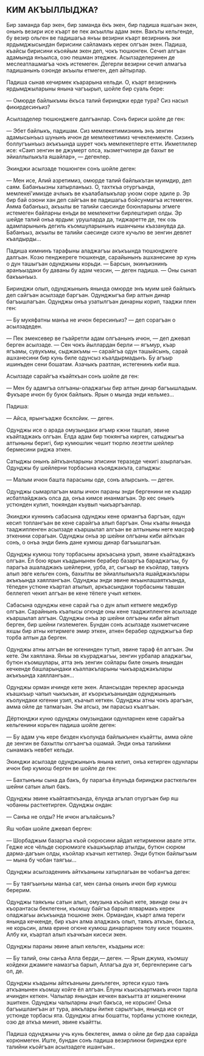 ## КИМ АКЪЫЛЛЫДЖА?
 
Бир заманда бар экен, бир заманда ёкъ экен, бир падиша яшагьан экен, онынъ везири исе къарт ве пек акъыллы адам экен.
Вакъты кельгенде, бу везир ольген ве падишагьа янъы везирни къарт везирнинъ эки ярдымджысындан бирисини сайламакъ керек олгъан экен.
Падиша, къайсы бирисини къояйым экен деп, чокъ тюшюнген.
Сечип алгъан адамында янъылса, озю пешман этеджек.
Асылзаделеринен де меслеатлашмагъа чокъ истемеген.
Дегерли везирни сечип алмагъа падишанынъ озюнде акъылы етмеген, деп айтырлар.

Падиша сынав кечирмек къарарына кельди.
О, къарт везирнинъ ярдымджыларыны янына чагъырып, шойле бир суаль бере:

— Омюрде байлыкъмы ёкъса талий биринджи ерде тура?
Сиз насыл фикирдесинъиз?

Асылзаделер тюшюнджеге далгъанлар.
Сонъ бириси шойле де ген:

— Эбет байлыкъ, падишам.
Сиз мемлекетимизнинъ энъ зенгин адамысынъыз шунынъ ичюн де мемлекетимиз чечекленмекте.
Сизинъ боллугъынъыз акъкъында шурет чокъ мемлекетлерге етти.
Икметлилер исе: «Саип зенгин ве джумерт олса, хызметчилери де бахыт ве эйиаллылыкъта яшайлар», — дегенлер.

Экинджи асылзаде тюшюнген сонъ шойле деген:

— Мен исе, Алий азретимиз, омюрде талий байлыкътан муимдир, деп саям.
Бабанъызны хатырланъыз.
О, тахткъа отургъанда, мемлекеї'имизде ачлыкъ ве къалабалыкълар уюом сюре эдиле р.
Эр бир бай озюни хан деп сайгъан ве падишагьа бойсунмагъа истемеген.
Амма бабанъыз, акъылы ве талийи саесинде боюнларыны эгмеге истемеген байларны енъди ве мемлекетни бирлештирип олды.
Эр шейде талий онъа ярдым: урушларда да, тиджаретте де, тек озь адамларынынъ дегиль къомшуларынынъ ишанчыны къазанувда да.
Бабанъыз, акъылы ве талийи саесинде сизге кучьлю ве зенгин девлет къалдырды...

Падиша кимнинъ тарафыны аладжагъы акъкъында тюшюнджеге далгьан.
Козю пенджереге тюшкенде, сарайынынъ ашханесине эр кунь о дун ташыгъан одунджыны корьди. — Барсын, экинъизнинъ аранъыздаки бу даваны бу адам чезсин, — деген падиша. — Оны сынап бакъынъыз.

Биринджи олып, одунджынынъ янында омюрде энъ муим шей байлыкъ деп сайгъан асылзаде баргъан.
Одунджыгъа бир алтын динар багъышлагъан.
Одунджы онъа узатылгъан динарны корип, тааджи плен ген:

— Бу мукяфатны манъа не ичюн бересинъиз? — деп сорагъан о асылзадеден.

— Пек эмексевер ве гъайретли адам олгъанынъ ичюн, — деп джевап берген асылзаде. — Сен чокъ йыллардан берли — ягъмур, къар ягъамы, сувукъмы, сыджакъмы — сарайгъа одун ташыйсынъ, сарай ашханесини бир кунь биле одунсыз къалдырмадынъ.
Бу агъыр ишинъден сени бошатам.
Азачыкъ раатлан, истегенинъ киби яша.

Асылзаде сарайгъа къайткъан сонъ шойле де ген:

— Мен бу адамгъа олгъаны-оладжагьы бир алтын динар багъышладым.
Фукъаре ичюн бу буюк байлыкъ.
Ярын о мында энди кельмез...

Падиша:

— Айса, ярынгъадже бсклсйик. — деген.

Одунджы исе о арада омузындаки агъмр кжни ташлап, эвине къайтаджакъ олгъан.
Ёлда адам бир тюкянгъа кирген, сатыджыгъа алтыныны беригі, бир кумюшлик чешит тюрлю лезетли шейлер бермесини риджа эткен.

Сатыджы онынъ айткъанларыны эписини теразеде чекигі азырлагьан.
Одунджы бу шейлерни торбасына къояджакъта, сатыджы:

— Малым ичюн башта парасыны оде, сонъ алырсынъ. — деген.

Одунджы сымарлагъан малы ичюн параны энди бергенини не къадар исбатлайджакъ олса да, онъа кимсе инанмагъан.
Эр кес онынъ устюнден кулип, тюкяндан къувып чыкъаргъанлар.

Экинджи куннинъ сабасына одунджы кене ормангъа баргъан, одун кесип топлангъан ве кене сарайгъа алып баргъан.
Оны къапы янында тааджипленген асылзаде къаршылап алгъан ве алтыныны неге масраф эткенини сорагьан.
Одунджы онъа эр шейни олгъаны киби айткъан сонъ, о онъа энди бинъ дане кумюш динар багъышлагъан.

Одунджы кумюш толу торбасыны аркъасына урып, эвине къайтаджакъ олгъан.
Ёл бою ярын къадынынен берабер базаргъа бараджагъы, бу парагъа ашаладжакъ шейлерни, урба, ат, сыгъыр ве къойлар, тавукъ алып эвге кельген сонъ, бахытлы ве эйиаллылыкъта яшайджакълары акъкъында хаяллангъан.
Одунджы энди эвине якъынлашаяткъанда, тёпеден устюне къартал атылып, аркъасындаки торбасыны тавшан беллегеп чекип алгъан ве кене тёпеге учып кеткен.

Сабасына одунджы кене сарай гъа о дун алып кетмеге меджбур олгъан.
Сарайнынъ къапысы огюнде оны кене тааджипленген асылзаде къаршылап алгъан.
Одунджы онъа эр шейни олгъаны киби айтып берген, бир шейни гизлемеген.
Бундан сонъ асылзаде хызметчисине яхшы бир атны кетирмеге эмир эткен, атнен берабер одунджыгъа бир торба алтын да берген.

Одунджы атны алгъан ве югенинден тутып, эвине тараф ёл алгъан.
Эм кете.
Эм хаяллана.
Янъы эв къураджагъы, зенгин урбалар аладжагъы, бутюн къомшулары, атта энъ зенгин сойлары биле онынъ янындан кечкенде башларындаки къалпакъларыны чыкъараджакълары акъкъында хаяллангьан...

Одунджы орман ичинде кете экен.
Апансыздан тереклер арасында къашкъыр чапып чыкъкъан, ат къоркъкъанындан одунджынынъ къолундаки югенни узип, къачып кеткен.
Одунджы атны чокъ арагъан, амма ойле де тапмагьан.
Эм атсыз, эм парасыз къалгъан.

Дёртюнджи куню одунджы омузындаки одунларнен кене сарайгъа кельгенини корьген падиша шойле деген:

— Бу адам учь кере бизден къолунда байлыкънен къайтты, амма ойле де зенгин ве бахытлы олгъангъа ошамай.
Энди онъа талийини сынамакъ невбет кельди.

Экинджи асылзаде одунджынынъ янына келип, онъа кетирген одунлары ичюн бир кумюш берген ве шойле де ген:

— Бахтынъны сына да бакъ, бу парагъа ёлунъда биринджи расткельген шейни сатын алып бакъ.

Одунджы эвине къайтаяткъанда, ёлунда агълап отургъан бир яш чобанны расткетирген.
Одунджы ондан:

— Санъа не олды?
Не ичюн агълайсынъ?

Яш чобан шойле джевап берген:

— Шорбаджым базаргъа къой сюрюсини айдап кетирмекни авале этти.
Гедже исе чёльде сюрюмизге къашкъырлар атылды, бутюн сюрюм дарма-дагъын олды, къойлар къачып кеттилер.
Энди бутюн байлыгъым — мына бу чобан таягъы...

Одунджы асылзаденинъ айткъаныны хатырлагьан ве чобангъа деген:

— Бу таягъынъны манъа сат, мен санъа онынъ ичюн бир кумюш берерим.

Одунджы таякъны сатын алып, омузына къойып кете, эвинде оны ач къорантасы беклегени, къомшу байгъа барып ялвармакъ керек оладжагьы акъкъында тюшюне экен.
Ормандан, къарт алма тереги янында кечкенде, бир къач алма аладжакъ олып, таякъ аткъан, бакъса, не корьсин, алма ерине огюне кумюш динарларнен толу кисе тюшкен.
Албу ки, къартал алып къачкъан кисеси экен.

Одунджы параны эвине алып кельген, къадыны исе:

— Бу талий, оны санъа Алла берди,— деген. — Ярын джума, къомшу койдеки джамиге намазгъа барып, Аллагъа дуа эт, бергенлерине сагъ ол, де.

Одунджы къадыны айткъаныны динълеген, эртеси кушо танъ аткъанынен къомшу койге ёл алгъан.
Ёлуны къыскъартмакъ ичюн тарла ичинден кеткен.
Чалылар янындан кечкен вакъытта ат кишнегенини эшиткен.
Одунджы чалыларны ачып бакъса, не корьсин!
Онъа багъышлангъан ат тура, аякълары йипке сарылгъан, янында исе от устюнде торбасы ята.
Одунджы атны бошатты, торбаны устюне юкледи, озю де аткъа минип, эвине къайтты.

Падиша одунджыны учь кунь беклеген, амма о ойле де бир даа сарайда корюнмеген.
Иште, бундан сонъ падиша везирликни биринджи ерге талийни къойгъан асылзадеге ишангьан..
